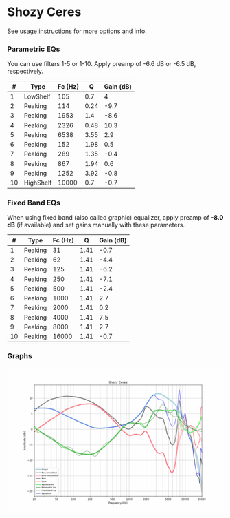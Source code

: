 # Shozy Ceres
See [usage instructions](https://github.com/jaakkopasanen/AutoEq#usage) for more options and info.

### Parametric EQs
You can use filters 1-5 or 1-10. Apply preamp of -6.6 dB or -6.5 dB, respectively.

|   # | Type      |   Fc (Hz) |    Q |   Gain (dB) |
|-----|-----------|-----------|------|-------------|
|   1 | LowShelf  |       105 | 0.7  |         4   |
|   2 | Peaking   |       114 | 0.24 |        -9.7 |
|   3 | Peaking   |      1953 | 1.4  |        -8.6 |
|   4 | Peaking   |      2326 | 0.48 |        10.3 |
|   5 | Peaking   |      6538 | 3.55 |         2.9 |
|   6 | Peaking   |       152 | 1.98 |         0.5 |
|   7 | Peaking   |       289 | 1.35 |        -0.4 |
|   8 | Peaking   |       867 | 1.94 |         0.6 |
|   9 | Peaking   |      1252 | 3.92 |        -0.8 |
|  10 | HighShelf |     10000 | 0.7  |        -0.7 |

### Fixed Band EQs
When using fixed band (also called graphic) equalizer, apply preamp of **-8.0 dB** (if available) and set gains manually with these parameters.

|   # | Type    |   Fc (Hz) |    Q |   Gain (dB) |
|-----|---------|-----------|------|-------------|
|   1 | Peaking |        31 | 1.41 |        -0.7 |
|   2 | Peaking |        62 | 1.41 |        -4.4 |
|   3 | Peaking |       125 | 1.41 |        -6.2 |
|   4 | Peaking |       250 | 1.41 |        -7.1 |
|   5 | Peaking |       500 | 1.41 |        -2.4 |
|   6 | Peaking |      1000 | 1.41 |         2.7 |
|   7 | Peaking |      2000 | 1.41 |         0.2 |
|   8 | Peaking |      4000 | 1.41 |         7.5 |
|   9 | Peaking |      8000 | 1.41 |         2.7 |
|  10 | Peaking |     16000 | 1.41 |        -0.7 |

### Graphs
![](./Shozy%20Ceres.png)

